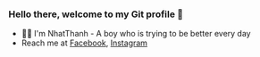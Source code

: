 ### Hello there, welcome to my Git profile 👋
- 👩‍💻 I'm NhatThanh - A boy who is trying to be better every day
- Reach me at [Facebook]("https://www.facebook.com/thanh.phamnhat.779"), [Instagram]("https://www.instagram.com/nhatthanh.04/")

